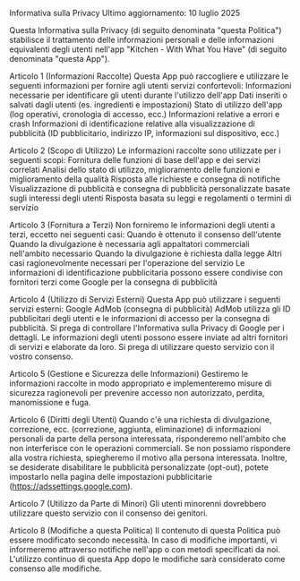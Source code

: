 Informativa sulla Privacy
Ultimo aggiornamento: 10 luglio 2025

Questa Informativa sulla Privacy (di seguito denominata "questa Politica") stabilisce il trattamento delle informazioni personali e delle informazioni equivalenti degli utenti nell'app "Kitchen - With What You Have" (di seguito denominata "questa App").

Articolo 1 (Informazioni Raccolte)
Questa App può raccogliere e utilizzare le seguenti informazioni per fornire agli utenti servizi confortevoli:
Informazioni necessarie per identificare gli utenti durante l'utilizzo dell'app
Dati inseriti o salvati dagli utenti (es. ingredienti e impostazioni)
Stato di utilizzo dell'app (log operativi, cronologia di accesso, ecc.)
Informazioni relative a errori e crash
Informazioni di identificazione relative alla visualizzazione di pubblicità (ID pubblicitario, indirizzo IP, informazioni sul dispositivo, ecc.)

Articolo 2 (Scopo di Utilizzo)
Le informazioni raccolte sono utilizzate per i seguenti scopi:
Fornitura delle funzioni di base dell'app e dei servizi correlati
Analisi dello stato di utilizzo, miglioramento delle funzioni e miglioramento della qualità
Risposta alle richieste e consegna di notifiche
Visualizzazione di pubblicità e consegna di pubblicità personalizzate basate sugli interessi degli utenti
Risposta basata su leggi e regolamenti o termini di servizio

Articolo 3 (Fornitura a Terzi)
Non forniremo le informazioni degli utenti a terzi, eccetto nei seguenti casi:
Quando è ottenuto il consenso dell'utente
Quando la divulgazione è necessaria agli appaltatori commerciali nell'ambito necessario
Quando la divulgazione è richiesta dalla legge
Altri casi ragionevolmente necessari per l'operazione del servizio
Le informazioni di identificazione pubblicitaria possono essere condivise con fornitori terzi come Google per la consegna di pubblicità

Articolo 4 (Utilizzo di Servizi Esterni)
Questa App può utilizzare i seguenti servizi esterni:
Google AdMob (consegna di pubblicità)
AdMob utilizza gli ID pubblicitari degli utenti e le informazioni di accesso per la consegna di pubblicità.
Si prega di controllare l'Informativa sulla Privacy di Google per i dettagli.
Le informazioni degli utenti possono essere inviate ad altri fornitori di servizi e elaborate da loro. Si prega di utilizzare questo servizio con il vostro consenso.

Articolo 5 (Gestione e Sicurezza delle Informazioni)
Gestiremo le informazioni raccolte in modo appropriato e implementeremo misure di sicurezza ragionevoli per prevenire accesso non autorizzato, perdita, manomissione e fuga.

Articolo 6 (Diritti degli Utenti)
Quando c'è una richiesta di divulgazione, correzione, ecc. (correzione, aggiunta, eliminazione) di informazioni personali da parte della persona interessata, risponderemo nell'ambito che non interferisce con le operazioni commerciali.
Se non possiamo rispondere alla vostra richiesta, spiegheremo il motivo alla persona interessata.
Inoltre, se desiderate disabilitare le pubblicità personalizzate (opt-out), potete impostarlo nella pagina delle impostazioni pubblicitarie (https://adssettings.google.com).

Articolo 7 (Utilizzo da Parte di Minori)
Gli utenti minorenni dovrebbero utilizzare questo servizio con il consenso dei genitori.

Articolo 8 (Modifiche a questa Politica)
Il contenuto di questa Politica può essere modificato secondo necessità. In caso di modifiche importanti, vi informeremo attraverso notifiche nell'app o con metodi specificati da noi.
L'utilizzo continuo di questa App dopo le modifiche sarà considerato come consenso alle modifiche. 